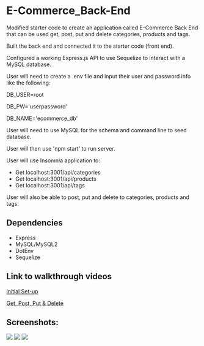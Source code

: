 # E-Commerce_Back-End
Modified starter code to create an application called E-Commerce Back End that can be used get, post, put and delete categories, products and tags. 

Built the back end and connected it to the starter code (front end).

Configured a working Express.js API to use Sequelize to interact with a MySQL database.

User will need to create a .env file and input their user and password info like the following:

DB_USER=root

DB_PW='userpassword'

DB_NAME='ecommerce_db'

User will need to use MySQL for the schema and command line to seed database.

User will then use 'npm start' to run server.

User will use Insomnia application to:
- Get localhost:3001/api/categories
- Get localhost:3001/api/products
- Get localhost:3001/api/tags

User will also be able to post, put and delete to categories, products and tags.

## Dependencies
- Express
- MySQL/MySQL2
- DotEnv
- Sequelize

## Link to walkthrough videos
[Initial Set-up](https://youtu.be/Lv1RJfxA_Kc)

[Get, Post, Put & Delete](https://youtu.be/rn7QF4rh-6I)

## Screenshots:
<img src = "https://user-images.githubusercontent.com/70343136/113466918-20bdf780-9405-11eb-9d61-c2af77a0b370.png">

<img src = "https://user-images.githubusercontent.com/70343136/113466919-21ef2480-9405-11eb-88de-55fae8237f2c.png">

<img src = "https://user-images.githubusercontent.com/70343136/113466921-2287bb00-9405-11eb-9b06-6885cceddc7f.png">
